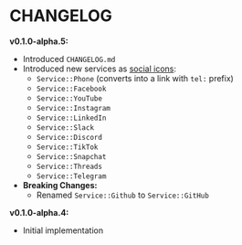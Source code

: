# CHANGELOG

**v0.1.0-alpha.5:**
- Introduced `CHANGELOG.md`
- Introduced new services as [social icons](examples/confirm_email.rs):
  - `Service::Phone` (converts into a link with `tel:` prefix)
  - `Service::Facebook`
  - `Service::YouTube`
  - `Service::Instagram`
  - `Service::LinkedIn`
  - `Service::Slack`
  - `Service::Discord`
  - `Service::TikTok`
  - `Service::Snapchat`
  - `Service::Threads`
  - `Service::Telegram`
- **Breaking Changes:**
  - Renamed `Service::Github` to `Service::GitHub`

**v0.1.0-alpha.4:**
- Initial implementation